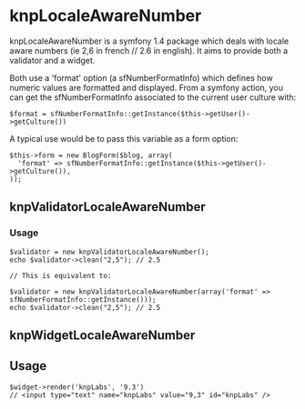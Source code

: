 # knpLocaleAwareNumber

knpLocaleAwareNumber is a symfony 1.4 package which deals with locale aware numbers (ie 2,6 in french // 2.6 in english).
It aims to provide both a validator and a widget.

Both use a 'format' option (a sfNumberFormatInfo) which defines how numeric values are formatted and displayed.
From a symfony action, you can get the sfNumberFormatInfo associated to the current user culture with:
    
    $format = sfNumberFormatInfo::getInstance($this->getUser()->getCulture())
    
A typical use would be to pass this variable as a form option:

    $this->form = new BlogForm($blog, array(
      'format' => sfNumberFormatInfo::getInstance($this->getUser()->getCulture()),
    ));
    

## knpValidatorLocaleAwareNumber

### Usage

    $validator = new knpValidatorLocaleAwareNumber();
    echo $validator->clean("2,5"); // 2.5

    // This is equivalent to:
    
    $validator = new knpValidatorLocaleAwareNumber(array('format' => sfNumberFormatInfo::getInstance()));
    echo $validator->clean("2,5"); // 2.5
    
## knpWidgetLocaleAwareNumber

## Usage

    $widget->render('knpLabs', '9.3') 
    // <input type="text" name="knpLabs" value="9,3" id="knpLabs" />
